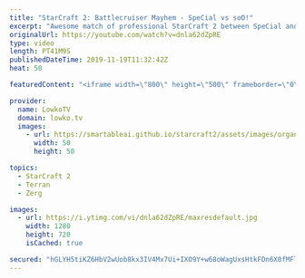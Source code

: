 ```yaml
---
title: "StarCraft 2: Battlecruiser Mayhem - SpeCial vs soO!"
excerpt: "Awesome match of professional StarCraft 2 between SpeCial and soO.  Get more videos & support my work: http://www.patreon.com/lowkotv  My second channel: http://lowko.tv/morelowko Lowko Merch: http://lowko.tv/merch  Be part of the community on Discord: http://discord.gg/lowkotv The hardware setup I use:"
originalUrl: https://youtube.com/watch?v=dnla62dZpRE
type: video
length: PT41M9S
publishedDateTime: 2019-11-19T11:32:42Z
heat: 50

featuredContent: "<iframe width=\"800\" height=\"500\" frameborder=\"0\" src=\"https://www.youtube.com/embed/dnla62dZpRE\" allow=\"accelerometer; autoplay; encrypted-media; gyroscope; picture-in-picture\" allowfullscreen></iframe>"

provider:
  name: LowkoTV
  domain: lowko.tv
  images:
    - url: https://smartableai.github.io/starcraft2/assets/images/organizations/lowko.tv-50x50.jpg
      width: 50
      height: 50

topics:
  - StarCraft 2
  - Terran
  - Zerg

images:
  - url: https://i.ytimg.com/vi/dnla62dZpRE/maxresdefault.jpg
    width: 1280
    height: 720
    isCached: true

secured: "hGLYH5tiKZ6HbV2wUob8kx3IV4Mx7Ui+IXO9Y+w68oWagUxsHtkFDn6X0fMFl9HKVZ+f75m1NWmp6wrYWLvCFtOtultmvQfDTWWJru+xBG6FQJv0D+PXRad9FZkZM4hZbjPTc5mu4pS/U6i5ClTEtjm6V/TAIkqHrY2OgDFQtuwe/GPXSw6ja5cmXPvYa3XWQNqsO6EIyU59x+u89tLNooEwztJjCumt6Vlqbt3nnA1izisCdasrg/Z0s66SgXx07Il6HkFzeMqKvx/GWIiyflbeshm2oq3/n0TzpYvfKVRmHgSVGpZkc5ui3hCaBmk49qdymwLJqltKMNQ2liiNMAT+Rl0kkvHeDkDROChUeLC+Rc8xfH613IZWolTk4eMLWXFd7ZuHDcZ4XW9b6xEp5XxcjWDb/mxR8cQ1QQfWVRA=;+r7LP/3fapoXQyrOTm+rQA=="
---
```


